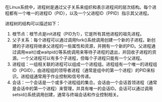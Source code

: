 在Linux系统中，进程树是通过父子关系来组织和表示进程间的层次结构。每个进程都有一个唯一的进程ID（PID），以及一个父进程ID（PPID）指示其父进程。

进程树的结构可以描述如下：

1. 根节点：根节点是init进程（PID为1），它是所有其他进程的祖先进程。
2. 父子关系：每个进程可以通过调用fork()系统调用创建一个新的子进程。新创建的子进程将继承父进程的一些属性和资源，并拥有一个新的PID。父进程通过调用wait()或waitpid()等系统调用来等待子进程的退出，并回收子进程的资源。一个父进程可以有多个子进程，但每个子进程只能有一个父进程。
3. 进程组：一组相关联的进程可以组成一个进程组。进程组有一个唯一的进程组ID（PGID），由进程组的领导者进程（通常是组中的第一个进程）的PID来标识。进程组通常用于作业控制和信号传递。
4. 会话：一个会话是一个或多个进程组的集合。会话由一个会话首领进程（通常是会话中的第一个进程）来管理，并具有唯一的会话ID。会话可以通过调用setsid()系统调用创建，通常与终端会话和作业控制相关。